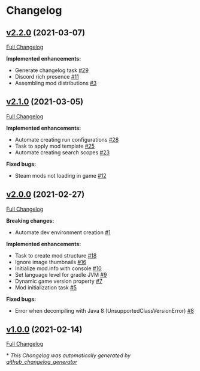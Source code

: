 # Changelog

## [v2.2.0](https://github.com/cocolabs/pz-zmod/tree/v2.2.0) (2021-03-07)

[Full Changelog](https://github.com/cocolabs/pz-zmod/compare/v2.1.0...v2.2.0)

**Implemented enhancements:**

- Generate changelog task [\#29](https://github.com/cocolabs/pz-zmod/issues/29)
- Discord rich presence [\#11](https://github.com/cocolabs/pz-zmod/issues/11)
- Assembling mod distributions [\#3](https://github.com/cocolabs/pz-zmod/issues/3)

## [v2.1.0](https://github.com/cocolabs/pz-zmod/tree/v2.1.0) (2021-03-05)

[Full Changelog](https://github.com/cocolabs/pz-zmod/compare/v2.0.0...v2.1.0)

**Implemented enhancements:**

- Automate creating run configurations [\#28](https://github.com/cocolabs/pz-zmod/issues/28)
- Task to apply mod template [\#25](https://github.com/cocolabs/pz-zmod/issues/25)
- Automate creating search scopes [\#23](https://github.com/cocolabs/pz-zmod/issues/23)

**Fixed bugs:**

- Steam mods not loading in game [\#12](https://github.com/cocolabs/pz-zmod/issues/12)

## [v2.0.0](https://github.com/cocolabs/pz-zmod/tree/v2.0.0) (2021-02-27)

[Full Changelog](https://github.com/cocolabs/pz-zmod/compare/v1.0.0...v2.0.0)

**Breaking changes:**

- Automate dev environment creation [\#1](https://github.com/cocolabs/pz-zmod/issues/1)

**Implemented enhancements:**

- Task to create mod structure [\#18](https://github.com/cocolabs/pz-zmod/issues/18)
- Ignore image thumbnails [\#16](https://github.com/cocolabs/pz-zmod/issues/16)
- Initialize mod.info with console [\#10](https://github.com/cocolabs/pz-zmod/issues/10)
- Set language level for gradle JVM [\#9](https://github.com/cocolabs/pz-zmod/issues/9)
- Dynamic game version property [\#7](https://github.com/cocolabs/pz-zmod/issues/7)
- Mod initialization task [\#5](https://github.com/cocolabs/pz-zmod/issues/5)

**Fixed bugs:**

- Error when decompiling with Java 8 \(UnsupportedClassVersionError\) [\#8](https://github.com/cocolabs/pz-zmod/issues/8)

## [v1.0.0](https://github.com/cocolabs/pz-zmod/tree/v1.0.0) (2021-02-14)

[Full Changelog](https://github.com/cocolabs/pz-zmod/compare/06fb2eb19981c4064b51e9eefa7ab582c1217123...v1.0.0)



\* *This Changelog was automatically generated by [github_changelog_generator](https://github.com/github-changelog-generator/github-changelog-generator)*
